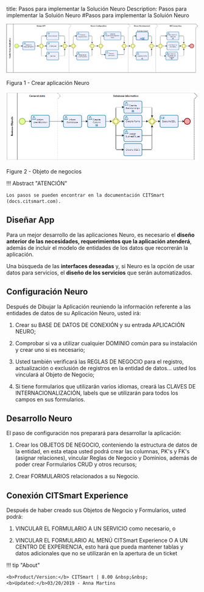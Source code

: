 title: Pasos para implementar la Solución Neuro
Description: Pasos para implementar la Soluión Neuro
#Pasos para implementar la Soluión Neuro


![create neuro app](images/neuro-1.png)

Figura 1 - Crear aplicación Neuro


![business](images/neuro-2.png)

Figure 2 - Objeto de negocios


!!! Abstract "ATENCIÓN"

    Los pasos se pueden encontrar en la documentación CITSmart  (docs.citsmart.com).

## Diseñar App


Para un mejor desarrollo de las aplicaciones Neuro, es necesario el **diseño anterior de las necesidades, requerimientos que la aplicación atenderá**, además de incluir el modelo de entidades de los datos que recorrerán la aplicación.

Una búsqueda de las **interfaces deseadas** y, si Neuro es la opción de usar datos para servicios, el **diseño de los servicios** que serán automatizados.

## Configuración Neuro


Después de Dibujar la Aplicación reuniendo la información referente a las entidades de datos de su Aplicación Neuro, usted irá:

1.  Crear su BASE DE DATOS DE CONEXIÓN y su entrada APLICACIÓN NEURO;

2.  Comprobar si va a utilizar cualquier DOMINIO común para su instalación y crear uno si es necesario;

3.  Usted también verificará las REGLAS DE NEGOCIO para el registro, actualización o exclusión de registros en la entidad de datos... usted los vinculará al Objeto de Negocio;

4.  Si tiene formularios que utilizarán varios idiomas, creará las CLAVES DE INTERNACIONALIZACIÓN, labels que se utilizarán para todos los campos en sus formularios.

## Desarrollo Neuro


El paso de configuración nos preparará para desarrollar la aplicación:

1.  Crear los OBJETOS DE NEGOCIO, conteniendo la estructura de datos de la entidad, en esta etapa usted podrá crear las columnas, PK's y FK's (asignar relaciones), vincular Reglas de Negocio y Dominios, además de poder crear Formularios CRUD y otros recursos;

2.  Crear FORMULARIOS relacionados a su Negocio.

## Conexión CITSmart Experience


Después de haber creado sus Objetos de Negocio y Formularios, usted podrá:

1.  VINCULAR EL FORMULARIO A UN SERVICIO como necesario, o

2.  VINCULAR EL FORMULARIO AL MENÚ CITSmart Experience O A UN CENTRO DE EXPERIENCIA, esto hará que pueda mantener tablas y datos adicionales que no se utilizarán en la apertura de un ticket



!!! tip "About"

    <b>Product/Version:</b> CITSmart | 8.00 &nbsp;&nbsp;
    <b>Updated:</b>03/20/2019 - Anna Martins  
